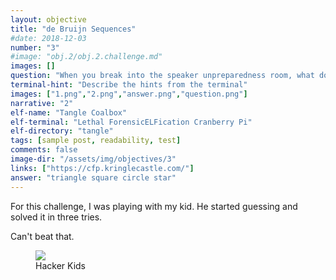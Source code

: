 ```yaml
---
layout: objective
title: "de Bruijn Sequences"
#date: 2018-12-03
number: "3"
#image: "obj.2/obj.2.challenge.md"
images: []
question: "When you break into the speaker unpreparedness room, what does Morcel Nougat say? For hints on achieving this objective, please visit Tangle Coalbox and help him with Lethal ForensicELFication Cranberry Pi terminal challenge."
terminal-hint: "Describe the hints from the terminal"
images: ["1.png","2.png","answer.png","question.png"]
narrative: "2"
elf-name: "Tangle Coalbox"
elf-terminal: "Lethal ForensicELFication Cranberry Pi"
elf-directory: "tangle"
tags: [sample post, readability, test]
comments: false
image-dir: "/assets/img/objectives/3"
links: ["https://cfp.kringlecastle.com/"]
answer: "triangle square circle star"
---
```


For this challenge, I was playing with my kid.  He started guessing and solved it in three tries. 


Can't beat that.

<figure>
	<img src="{{site.baseurl}}/assets/img/objectives/3/1.png">
	<figcaption>Hacker Kids</figcaption>
</figure>